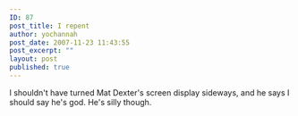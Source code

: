 ```yaml
---
ID: 87
post_title: I repent
author: yochannah
post_date: 2007-11-23 11:43:55
post_excerpt: ""
layout: post
published: true
---
```

I shouldn't have turned Mat Dexter's screen display sideways, and he says I should say he's god. He's silly though.